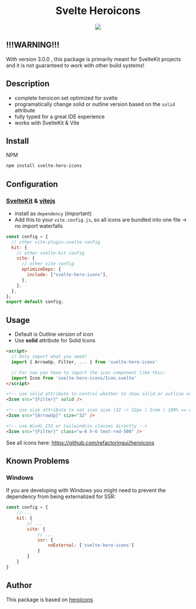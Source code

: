 <div align="center">
  <h1>Svelte Heroicons</h1>
  <a href="https://www.npmjs.com/package/svelte-hero-icons"><img src="https://img.shields.io/npm/v/svelte-hero-icons.svg?style=flat" /></a>
</div>

## !!!WARNING!!!

With version 3.0.0 , this package is primarily meant for SvelteKit projects and it is not guaranteed to work with other build systems!

## Description

- complete heroicon set optimized for svelte
- programatically change solid or outline version based on the `solid` attribute
- fully typed for a great IDE experience
- works with SvelteKit & Vite

## Install

NPM

```bash
npm install svelte-hero-icons
```

## Configuration

### [SvelteKit](https://github.com/sveltejs/kit) & [vitejs](https://github.com/vitejs/vite)

- install as `dependency` (important)
- Add this to your `vite.config.js`, so all icons are bundled into one file -> no import waterfalls

```js
const config = {
  // other vite-plugin-svelte config
  kit: {
    // other svelte-kit config
    vite: {
      // other vite config
      optimizeDeps: {
        include: ["svelte-hero-icons"],
      },
    },
  },
};
export default config;
```

## Usage

- Default is Outline version of icon
- Use **solid** attribute for Solid Icons

```html
<script>
  // Only import what you need!
  import { ArrowUp, Filter, ... } from 'svelte-hero-icons'

  // For now you have to import the icon component like this:
  import Icon from 'svelte-hero-icons/Icon.svelte'
</script>

<!-- use solid attribute to control whether to show solid or outline version of icon -->
<Icon src="{Filter}" solid />

<!-- use size attribute to set icon size (32 -> 32px | 2rem | 100% == default ) -->
<Icon src="{ArrowUp}" size="32" />

<!-- use Windi CSS or tailwindcss classes directly -->
<Icon src="{Filter}" class="w-6 h-6 text-red-500" />
```

See all icons here: https://github.com/refactoringui/heroicons

## Known Problems
### Windows
If you are developing with Windows you might need to prevent the dependency from being externalized for SSR:
```js
const config = {
    // ...
    kit: {
        // ...
        vite: {
            // ...
            ssr: {
                noExternal: ['svelte-hero-icons']
            }
        }
    }
}
```

## Author

This package is based on [heroicons](https://github.com/refactoringui/heroicons)

